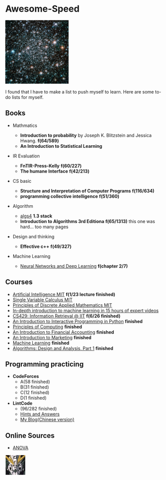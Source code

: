 # Awesome-Speed

<img src="https://github.com/Byelaney/AwesomeSpeed/blob/master/hubble_friday_06032016.jpg" width="200" height="200" />

I found that I have to make a list to push myself to learn. Here are some to-do lists for myself.

## Books

- Mathmatics
    - **Introduction to probability** by Joseph K. Blitzstein and Jessica Hwang. **f(64/589)**
    - **An Introduction to Statistical Learning**

- IR Evaluation
    - **FnTIR-Press-Kelly** **f(60/227)**
    - **The humane Interface** **f(42/213)**

- CS basic
    - **Structure and Interpretation of Computer Programs** **f(116/634)**
    - **programming collective intelligence** **f(51/360)**

- Algorithm
    - [algs4](http://algs4.cs.princeton.edu/home/) **1.3 stack**
    - **Introduction to Algorithms 3rd Editiona** **f(65/1313)** this one was hard... too many pages

- Design and thinking
    - **Effective c++** **f(49/327)**

- Machine Learning
    - [Neural Networks and Deep Learning](http://neuralnetworksanddeeplearning.com/chap2.html) **f(chapter 2/7)**


## Courses

- [Artificial Intelligence MIT](http://ocw.mit.edu/courses/electrical-engineering-and-computer-science/6-034-artificial-intelligence-fall-2010/calendar/) **f(1/23 lecture finished)**
- [Single Variable Calculus MIT](http://ocw.mit.edu/courses/mathematics/18-01sc-single-variable-calculus-fall-2010/unit-3-the-definite-integral-and-its-applications/part-c-average-value-probability-and-numerical-integration/session-63-numerical-integration/)
- [Principles of Discrete Applied Mathematics MIT](http://ocw.mit.edu/courses/mathematics/18-310-principles-of-discrete-applied-mathematics-fall-2013/calendar/)
- [In-depth introduction to machine learning in 15 hours of expert videos](http://www.r-bloggers.com/in-depth-introduction-to-machine-learning-in-15-hours-of-expert-videos/)
- [CS429: Information Retrieval @ IIT](https://github.com/iit-cs429/main) **f(6/26 finished)**
- [An Introduction to Interactive Programming in Python](https://www.coursera.org/learn/interactive-python-1) **finished**
- [Principles of Computing](https://www.coursera.org) **finished**
- [An Introduction to Financial Accounting](https://www.coursera.org/learn/wharton-accounting) **finished**
- [An Introduction to Marketing](https://www.coursera.org/learn/wharton-marketing) **finished**
- [Machine Learning](https://www.coursera.org/course/ml) **finished**
- [Algorithms: Design and Analysis, Part 1](https://www.coursera.org/learn/algorithm-design-analysis) **finished**


## Programming practicing

- **CodeForces**
    - A(58 finished)
    - B(31 finished)
    - C(12 finished)
    - D(1 finished)
- **LintCode**
    - (96/282 finished)
    - [Hints and Answers](http://www.jiuzhang.com/solutions/)
    - [My Blog(Chinese version)](http://byelaney.github.io/)
    
## Online Sources

- [ANOVA](http://sphweb.bumc.bu.edu/otlt/MPH-Modules/BS/BS704_HypothesisTesting-ANOVA/BS704_HypothesisTesting-Anova_print.html)


<img src="https://github.com/Byelaney/AwesomeSpeed/blob/master/favicon.ico"/>
